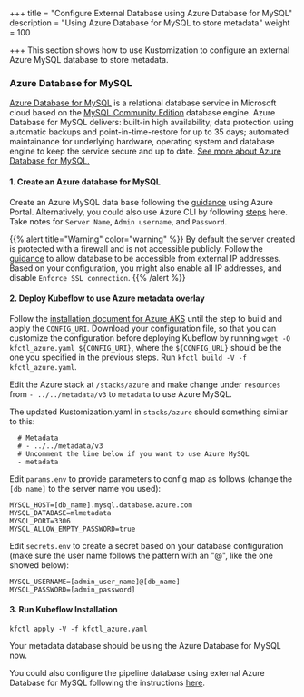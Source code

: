 +++
title = "Configure External Database using Azure Database for MySQL"
description = "Using Azure Database for MySQL to store metadata"
weight = 100
                    
+++
This section shows how to use Kustomization to configure an external Azure MySQL database to store metadata.

### Azure Database for MySQL
[Azure Database for MySQL](https://docs.microsoft.com/en-us/azure/mysql) is a relational database service in Microsoft cloud based on the [MySQL Community Edition](https://www.mysql.com/products/community/) database engine. Azure Database for MySQL delivers: built-in high availability; data protection using automatic backups and point-in-time-restore for up to 35 days; automated maintainance for underlying hardware, operating system and database engine to keep the service secure and up to date. [See more about Azure Database for MySQL.](https://docs.microsoft.com/en-us/azure/mysql/overview)

#### 1. Create an Azure database for MySQL
Create an Azure MySQL data base following the [guidance](https://docs.microsoft.com/en-us/azure/mysql/quickstart-create-mysql-server-database-using-azure-portal) using Azure Portal. Alternatively, you could also use Azure CLI by following [steps](https://docs.microsoft.com/en-us/azure/mysql/quickstart-create-mysql-server-database-using-azure-cli) here. Take notes for ```Server Name```, ```Admin username```, and ```Password```. 

{{% alert title="Warning" color="warning" %}}
By default the server created is protected with a firewall and is not accessible publicly. Follow the [guidance](https://docs.microsoft.com/en-us/azure/mysql/quickstart-create-mysql-server-database-using-azure-portal#configure-a-server-level-firewall-rule) to allow database to be accessible from external IP addresses. Based on your configuration, you might also enable all IP addresses, and disable ```Enforce SSL connection```.
{{% /alert %}}


#### 2. Deploy Kubeflow to use Azure metadata overlay
Follow the [installation document for Azure AKS](https://www.kubeflow.org/docs/azure/deploy/install-kubeflow/) until the step to build and apply the ```CONFIG_URI```. Download your configuration file, so that you can customize the configuration before deploying Kubeflow by running ```wget -O kfctl_azure.yaml ${CONFIG_URI}```, where the ```${CONFIG_URL}``` should be the one you specified in the previous steps. Run
```kfctl build -V -f kfctl_azure.yaml```.

Edit the Azure stack at ```/stacks/azure``` and make change under ```resources``` from ```- ../../metadata/v3``` to ```metadata``` to use Azure MySQL.

The updated Kustomization.yaml in ```stacks/azure``` should something similar to this:
```
  # Metadata
  # - ../../metadata/v3
  # Uncomment the line below if you want to use Azure MySQL
  - metadata
```

Edit ```params.env``` to provide parameters to config map as follows (change the ```[db_name]``` to the server name you used):
```
MYSQL_HOST=[db_name].mysql.database.azure.com
MYSQL_DATABASE=mlmetadata
MYSQL_PORT=3306
MYSQL_ALLOW_EMPTY_PASSWORD=true
```

Edit ```secrets.env``` to create a secret based on your database configuration (make sure the user name follows the pattern with an "@", like the one showed below):
```
MYSQL_USERNAME=[admin_user_name]@[db_name]
MYSQL_PASSWORD=[admin_password]
```

#### 3. Run Kubeflow Installation
```
kfctl apply -V -f kfctl_azure.yaml
```
Your metadata database should be using the Azure Database for MySQL now. 

You could also configure the pipeline database using external Azure Database for MySQL following the instructions [here](https://github.com/kubeflow/pipelines/tree/master/manifests/kustomize/env/azure).

